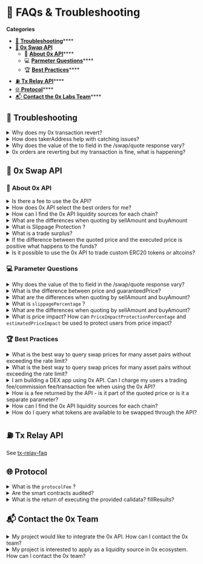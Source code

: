 # 🤔 FAQs & Troubleshooting

**Categories**

* [🧰 **Troubleshooting**](faqs-and-troubleshooting.md#troubleshooting)****
* ****[**🔄 0x Swap API**](faqs-and-troubleshooting.md#0x-api-swap-1)****
  * 📜 [**About 0x API**](faqs-and-troubleshooting.md#about-0x-api)****
  * 💻 [**Parmeter Questions**](faqs-and-troubleshooting.md#parameter-questions)****
  * 🏆 [**Best Practices**](faqs-and-troubleshooting.md#best-practices)****
* [⛽ **Tx Relay API**](broken-reference)****
* [🌐 **Protocol**](faqs-and-troubleshooting.md#protocol)****
* [📬 **Contact the 0x Labs Team**](faqs-and-troubleshooting.md#contact-the-0x-team)****

## 🧰 **Troubleshooting**

<details>

<summary>Why does my 0x transaction revert?</summary>

If your 0x quote is reverting, besides the standard revert issues related to ETH transactions, we recommend check the following are set correctly:

* Are allowances properly set for the user to trade the `sellToken`?
* Does the user have enough `sellToken` balance to execute the swap?
* Do users have enough to pay the gas?
* The slippage tolerance may be too low if the liquidity is very shallow for the token the user is trying to swap. Read [here](https://docs.0x.org/0x-api-swap/guides/troubleshooting-0x-api-swaps#slippage-tolerance) for how to handle this.&#x20;
* Fee-on-transfer tokens may wreak havoc on our contracts. Read [here](https://docs.0x.org/0x-api-swap/guides/troubleshooting-0x-api-swaps#fee-on-transfer-tokens) for how to handle this

For more details on addressing common issues, read [troubleshooting-0x-api-swaps.md](../0x-swap-api/guides/troubleshooting-0x-api-swaps.md "mention").&#x20;

</details>

<details>

<summary>How does takerAddress help with catching issues?</summary>

By passing a `takerAddress` parameter, 0x API can provide a more bespoke quote and help catch revert issues:

* 0x API will estimate the gas cost for `takerAddress` to execute the provided quote.
* If successfully called, the `gas` parameter in the quote will be an accurate amount of gas needed to execute the swap.
* If unsuccessful for revert reasons suggested above, then 0x API will throw a gas cost estimation error, alluding to an issue with the `takerAddress` executing the quote.

**TLDR** Pass `takerAddress` to get the quote validated before provided to you, assuring that a number of revert cases will not occur.

</details>

<details>

<summary>Why does the value of the to field in the /swap/quote response vary?</summary>

0x API selects the best 0x protocol interface to interact with based on the provided parameters and the smart order routing logic.

There are two main interfaces that 0x API will provide quotes for:

[**Exchange contract**](https://github.com/0xProject/0x-protocol-specification/blob/master/v3/v3-specification.md#exchange) - the main entry-point of the 0x protocol, all swap quotes are settled by the exchange contract.

[**Forwarder extension contract**](https://github.com/0xProject/0x-protocol-specification/blob/master/v3/forwarder-specification.md) - a payable interface allowing swaps between native ETH (as a `sellToken`) and another ERC20 asset.

Find the currently deployed contracts [here](https://docs.0x.org/introduction/0x-cheat-sheet).

</details>

<details>

<summary>0x orders are reverting but my transaction is fine, what is happening?</summary>

Developers may note when analyzing their transactions that some subset of 0x orders may revert (not filled) but the whole transaction is successful. This is expected behavior as implied earlier, some orders due to timing, and the pricing may be filled or expired before a users attempt to fill the order. This would result in a revert and 0x protocol will utilize fallback orders to compensate for the reverted order. This will result in a successful transaction even though reverts occur within the transactions.

</details>

## 🔄 **0x Swap API**

### 📜 **About 0x API**

<details>

<summary>Is there a fee to use the 0x API?</summary>

No, the 0x API is free to use and is intended for public use. If you are an integrator who needs access higher rate limits, please fill out [0x API Taker Integration Request Form](https://docs.google.com/forms/d/e/1FAIpQLSdUevfVTDbqnr2z7jBbuS-wMLu0wW9aHL0WZYb5B30TWFynhg/viewform) to apply for a custom enterprise API endpoint.

</details>

<details>

<summary>How does 0x API select the best orders for me?</summary>

Beyond simply sampling each liquidity source for their respective prices, 0x API adjusts for the gas consumption of each liquidity source with the specified gas price (if none provided 0x API will use ethGasStation's `fast` amount of gwei) and any associated fees with the specific liquidity source. By sampling through varying compositions of liquidity sources, 0x API selects the best set of orders to give you the best price. 0x API also creates another set of fallback orders to ensure that the quote can be executed by users.

Ex: 0x API will adjust the price potentially received from Curve Finance by gas \* gasPrice and its fees. Because of Curve Finance’s costly gas consumption, its nominal price may not be the best price when settled.

</details>

<details>

<summary>How can I find the 0x API liquidity sources for each chain?</summary>

Use the API endpoint `/swap/v1/sources` to get the liquidity sources per chain. You will need to specify the root-endpoint for the chain you are interested in, for example, [https://polygon.api.0x.org/swap/v1/sources](https://polygon.api.0x.org/swap/v1/sources) for the Polygon Network or [https://api.0x.org/swap/v1/sources](https://api.0x.org/swap/v1/sources) for Ethereum Mainnet. See the **0x API Swap**[introduction.md](../0x-swap-api/introduction.md "mention")for a full list of endpoints we support.&#x20;

</details>

<details>

<summary>What are the differences when quoting by sellAmount and buyAmount</summary>

* If `sellToken` is utilized, then any unused `sellToken` will be refunded to the user.
* When `buyAmount` is used, the only guarantee is that **at least** the amount specified is bought. 0xAPI will not terminate early in the case where one order fills at a better price, so the user can in effect over buy the specified amount. This is somewhat amplified by usage of `slippagePercentage` which underestimates the on-chain price by a percentage.

Also, some liquidity sources do not enable querying by `buyAmount` (i.e Kyber), these sources are ignored when quoting for `buyAmounts`

**TLDR** Whenever possible, use `sellAmount` over `buyAmount` to get more deterministic behavior.

</details>

<details>

<summary>What is Slippage Protection ?</summary>

Slippage Protection is a feature of the 0x API that finds the best routes for decentralized exchange (DEX) trades while avoiding [slippage](https://help.matcha.xyz/en/articles/6304010-what-is-slippage) and MEV attacks.&#x20;

Slippage Protection incorporates slippage forecasts into 0x API’s smart order routing algorithm to deliver the optimal trade route. With Slippage Protection activated, 0x API will enable developers to surface more reliable quotes and consistently deliver the best executed price to users.\
\
Slippage Protection is currently supported on Ethereum for the most active trading pairs (ETH-USDC, ETH-DAI, ETH-USDT, ETH-WBTC, WETH-USDC, WETH-DAI, WETH-USDT, WETH-WBTC)

**Slippage Protection is an auto-enabled feature of the 0x API**, and no additional action is required to enable to implement it in your API request.\
\
Read here for the[ full details of Slippage Protection](../0x-swap-api/advanced-topics/slippage-protection.md).&#x20;

</details>

<details>

<summary>What is a trade surplus?</summary>

A trade surplus occurs when the quoted price is more than the executed price due to "positive slippage" as a result of unique market conditions. \
\
Also see ["If the difference between the quoted price and the executed price is positive what happens to the funds?"](faqs-and-troubleshooting.md#if-the-difference-between-the-quoted-price-and-the-executed-price-is-positive-what-happens-to-the-fu)

</details>

<details>

<summary>If the difference between the quoted price and the executed price is positive what happens to the funds?</summary>

The answer to what happens to the [trade surplus](faqs-and-troubleshooting.md#what-is-a-trade-surplus) depends on whether or not you are a meta-aggregator AND whether or not you have an API key. \
\
**If you are **_**not**_** a meta-aggregator and have an API key:** 100% of the trade surplus is returned back to the user. \
\
**If you are a meta-aggregator OR you **_**do not**_** have an API key:** 0x Labs will collect the surplus for trades that meet the following criteria - the trade is performed via Swap API,  goes through the 0x TransformERC20 contract, AND both tokens in the trade are in our allowed list: DAI, ETH, WETH, BUSD, MATIC, WMATIC, WBTC, USDT, USDC, TUSD, PAXG, LINK, UNI, BAT, and COMP.

For example:&#x20;

* APE→USDC (trade surplus not collected)
* USDC→APE (trade surplus not collected)
* ETH→USDC (trade surplus collected)

For context, trades that meet the criteria above are generally source liquidity from 2 or more sources, which is where the Swap API adds the most value.

In summary, 0x Labs will only recoup the surplus when our product is able to create additional value through our smart order routing.

**Note that for ALL integrators**, we will _not_ be recouping the surplus on orders that are routed through a single source (eg. 100% Uniswap or 100% Sushiswap), so our pricing will remain extremely competitive against AMMs and liquidity aggregators with a broader surplus policy.\
\
This model ensures that we can continue to invest into long-term growth of our products and continue to provide our integrators and end users the best experience.&#x20;

**🔑 Interested** **to** **get** **an** **API** **key?** **Please** **fill** **out** **the** [**request form.**](https://www.0x.org/#contact)****

</details>

<details>

<summary>Is it possible to use the 0x API to trade custom ERC20 tokens or altcoins?</summary>

If you would like to trade a custom token, you will need to create the liquidity either by using 0x limit orders or by creating a Liquidity Pool for your token on one of the various AMM sources that the API sources from, such as Uniswap, SushiSwap, or Curve. Learn more about creating limit order: [https://docs.0x.org/protocol/docs/exchange-proxy/features/nativeorders#limit-orders](https://docs.0x.org/protocol/docs/exchange-proxy/features/nativeorders#limit-orders)

</details>

### 💻 **Parameter Questions**

<details>

<summary>Why does the value of the to field in the /swap/quote response vary?</summary>

0x API selects the best 0x protocol interface to interact with based on the provided parameters and the smart order routing logic.

There are two main interfaces that 0x API will provide quotes for:

[**Exchange contract**](https://github.com/0xProject/0x-protocol-specification/blob/master/v3/v3-specification.md#exchange) - the main entry-point of the 0x protocol, all swap quotes are settled by the exchange contract.

[**Forwarder extension contract**](https://github.com/0xProject/0x-protocol-specification/blob/master/v3/forwarder-specification.md) - a payable interface allowing swaps between native ETH (as a `sellToken`) and another ERC20 asset.

Find the currently deployed contracts [here](https://docs.0x.org/introduction/0x-cheat-sheet).

</details>

<details>

<summary>What is the difference between price and guaranteedPrice?</summary>

The `price` field provides developers a sense of what the BEST price they could receive, denominated in `sellToken` for one `buyToken`. The `gauranteedPrice` is the price that developers can expect in a WORST case scenario where all the fallback orders are utilized over the better priced orders.

Say you found a swap for ETH to DAI at 220 DAI while the market price for ETH is 200 DAI. Obviously this is a great price and will not last forever, a “race” of sorts occurs as users compete to settle the swap of ETH for 220 DAI by selecting a competitive gasPrice that would result in their transaction being mined over others.

When such a race happens, only one user gets to receive the swap of ETH for 220 DAI, the other users will see their transactions revert.

To ensure that users will always have their swap executed within a reasonable price, 0x API quoting logic provides a set of fallback orders, created with on-chain sources (kyber, uniswap, PLP, curve) that will be filled at a slightly worse rate if the more aggressively priced orders expires or are filled by somebody else.

**TLDR** expect the actual settled price of a 0x quote to be somewhere between `price` and `gauranteedPrice`.

</details>

<details>

<summary>What are the differences when quoting by sellAmount and buyAmount?</summary>

* If `sellToken` is utilized, then any unused `sellToken` will be refunded to the user.
* When `buyAmount` is used, the only guarantee is that **at least** the amount specified is bought. 0xAPI will not terminate early in the case where one order fills at a better price, so the user can in effect over buy the specified amount. This is somewhat amplified by usage of `slippagePercentage` which underestimates the on-chain price by a percentage.

Also, some liquidity sources do not enable querying by `buyAmount` (i.e Kyber), these sources are ignored when quoting for `buyAmounts`

**TLDR** Whenever possible, use `sellAmount` over `buyAmount` to get more deterministic behavior.

</details>

<details>

<summary>What is <code>slippagePercentage</code> ?</summary>

Developers can influence how much “worse” the `guaranteedPrice` is through the `slippagePercentage` parameter. With on-chain sources, prices can vary between the quote being made and settlement. The `slippagePercentage` provides a "upper bound" to how much the price provided by these on-chain sources can slip and remain desirable by the developer.

**TLDR** `slippagePercentage` controls how much worse the price can be for the fallback orders provided in a 0x API quote which influences the `guaranteedPrice`.

</details>

<details>

<summary>What are the differences when quoting by sellAmount and buyAmount?</summary>

* If `sellToken` is utilized, then any unused `sellToken` will be refunded to the user.
* When `buyAmount` is used, the only guarantee is that **at least** the amount specified is bought. 0xAPI will not terminate early in the case where one order fills at a better price, so the user can in effect over buy the specified amount. This is somewhat amplified by usage of `slippagePercentage` which underestimates the on-chain price by a percentage.

Also, some liquidity sources do not enable querying by `buyAmount` (i.e Kyber), these sources are ignored when quoting for `buyAmounts`

**TLDR** Whenever possible, use `sellAmount` over `buyAmount` to get more deterministic behavior.

</details>

<details>

<summary>What is price impact? How can <code>PriceImpactProtectionPercentage</code> and <code>estimatedPriceImpact</code> be used to protect users from price impact? </summary>

Read our [full blog post](https://blog.0x.org/0x-swap-api-price-impact-protection/) on Price Impact Protection and how to use it in the Swap API.&#x20;

\
**What is price impact?**\
****\
****Price impact is the influence that a user’s trade has over the market price of an underlying trading pair. It is directly related to the amount of liquidity in the pool. Price impact can be particularly high for illiquid trading pairs and in certain instances can cause significant losses for traders.

This is different from price slippage, although the terms are often mistakenly used interchangeably. Price slippage refers to the difference between the executed price and the quoted price, caused by external market movements unrelated to your trade.\
\
**What is our solution?** \
****\
****We launched Price Impact Protection to make it easier to protect users from getting rekt by illiquid markets. Despite Swap API enabling access to the deepest liquidity from over 70+ exchanges, there are still some long-tailed token pairs that suffer from suboptimal liquidity on decentralized exchanges.

When we are able to calculate price impact estimates, users leveraging the Swap API will be notified when their trade faces a price impact over a certain threshold. The API will return an error of insufficient liquidity due to the price impact being higher than the defined limit. The threshold is easily customizable by setting `PriceImpactProtectionPercentage` anywhere from 0-1, so we encourage every Swap API user to customize this parameter based on their needs and tolerance.

Price Impact Protection is an optional feature - the default threshold will be set at 1. Developers and API users who want to take advantage of it will need to opt-in by adjusting this setting.

Developers can also surface this information in their UI so users can see the potential price impact of a trade prior to submitting an order. Developers can simply ping the Swap API \[[swap/v1/quote](https://docs.0x.org/0x-api-swap/api-references/get-swap-v1-quote#request)] and use the returned `estimatedPriceImpact` information.

</details>

### 🏆 **Best Practices**

<details>

<summary>What is the best way to query swap prices for many asset pairs without exceeding the rate limit?</summary>

Our rate limits exists because we want to encourage anyone using our infra to actually swap, not just use our API as a price oracle. If you would like to query for token prices, we would recommend either setting up your own 0x API instance via the [repo README](https://github.com/0xProject/0x-api#getting-started) instructions or query a 3rd party service like [coingecko](https://www.coingecko.com/en/coins/usd-coin#markets).

</details>

<details>

<summary>What is the best way to query swap prices for many asset pairs without exceeding the rate limit?</summary>

Our rate limits exists because we want to encourage anyone using our infra to actually swap, not just use our API as a price oracle. If you would like to query for token prices, we would recommend either setting up your own 0x API instance via the [repo README](https://github.com/0xProject/0x-api#getting-started) instructions or query a 3rd party service like [coingecko](https://www.coingecko.com/en/coins/usd-coin#markets).

</details>

<details>

<summary>I am building a DEX app using 0x API. Can I charge my users a trading fee/commission fee/transaction fee when using the 0x API? </summary>

**TL;DR** You have full flexibility on the fees you collect on your trades

Yes, this can be done by setting the `feeRecipient` and `buyTokenPercentageFee` parameters in a [`/swap`API request](../0x-swap-api/api-references/get-swap-v1-quote.md#request). Set a `buyTokenPercentageFee` on your DEX trades which represents the percentage (between 0 - 1.0) of the `buyAmount` (tokens being received) that should be attributed to `feeRecipient` (your wallet) as an affiliate fee.\
\
When the transaction has gone through, the fee amount will be sent to the `feeRecipient` address you've set. The fee is receive in the `buyToken` (the token that the user will receive). If you would like to receive a specific type of token (e.g. USDC), you will need to convert those on your own. \
\
Details about these parameters can be found in [get-swap-v1-quote.md](../0x-swap-api/api-references/get-swap-v1-quote.md "mention").&#x20;

**Also see** [#how-is-a-fee-returned-by-the-api-is-it-part-of-the-quoted-price-or-is-it-a-separate-parameter](faqs-and-troubleshooting.md#how-is-a-fee-returned-by-the-api-is-it-part-of-the-quoted-price-or-is-it-a-separate-parameter "mention")****

</details>

<details>

<summary> How is a fee returned by the API - is it part of the quoted price or is it a separate parameter? </summary>

The fee amount is incorporated as part of the quoted price. If you would like to display the fee separately, just display the amount return by `buyAmount * buyTokenPercentageFee`

</details>

<details>

<summary>How can I find the 0x API liquidity sources for each chain?</summary>

Use the API endpoint `/swap/v1/sources` to get the liquidity sources per chain. You will need to specify the root-endpoint for the chain you are interested in, for example, [https://polygon.api.0x.org/swap/v1/sources](https://polygon.api.0x.org/swap/v1/sources) for the Polygon Network or [https://api.0x.org/swap/v1/sources](https://api.0x.org/swap/v1/sources) for Ethereum Mainnet. See the **0x API Swap**[introduction.md](../0x-swap-api/introduction.md "mention")for a full list of endpoints we support.&#x20;

</details>

<details>

<summary>How do I query what tokens are available to be swapped through the API?</summary>

All ERC20 tokens are supported with the caveat that if the token is fee-on-transfer or has some other special logic there is no way for the API to detect this and their requests may fail/transactions revert/result in some wonky swaps.\
\
We recommend referring to [tokenlist.org](https://tokenlists.org/), specifically the [CoinGecko tokenlist ](https://tokenlists.org/token-list?url=https://tokens.coingecko.com/uniswap/all.json)for a list of all available ERC20 tokens.&#x20;

</details>

## ⛽ **Tx Relay API**

See [tx-relay-faq](../tx-relay-api/tx-relay-faq/ "mention")

## 🌐 **Protocol**

<details>

<summary>What is the <code>protocolFee</code> ?</summary>

The community voted to remove protocol fees in [ZEIP-91](https://www.0x.org/zrx/vote/zeip-91) which decreased the protocol fee multiplier from the current value (70,000) to zero (0) for v3 onward.&#x20;

_**The following is kept for historical reference but no longer applie**_**s**

A protocol fee was paid by takers and ultimately rebated to market makers when their orders are filled.&#x20;

Protocol fees were calculated per order using the gas price multiplied by a constant (currently 70,000). 0x API calculated the required protocol fees to be paid and returns this in the `value` field. Since we recommended using a high gas price, in the event where the taker fills at a lower gas price, the excess was returned.

It was possible for the protocol fees to be paid in WETH rather than sent in the transaction as ETH. This could be achieved by the taker having a WETH balance and setting a WETH allowance to the Protocol fee collector address. This [address](https://etherscan.io/address/0xa26e80e7dea86279c6d778d702cc413e6cffa777) can be read on the Exchange contract: `Exchange.protocolFeeCollector`.

_TLDR_ 0x API handled the heavy lifting related to protocol fees and provides a `value` field.

</details>

<details>

<summary>Are the smart contracts audited?</summary>

Yes, 0x protocol’s contracts are open source and extensively tested by 0x core team’s internal protocol team and by external auditors (Consensys dilligence, Trail of Bits).

The [**Exchange**](https://github.com/0xProject/0x-protocol-specification/blob/master/v3/v3-specification.md#exchange) contract, because they are the main entry point of the 0x protocol, is versioned, and governed by ZRX token holders. Because of its critical place in 0x infrastructure, the 0x core team employs a number of external audits to ensure the safe and intended usage of the 0x contract.

The [**Forwarder**](https://github.com/0xProject/0x-protocol-specification/blob/master/v3/forwarder-specification.md) contract is internally audited and constantly improved upon by the 0x core team. Forwarder, an optional extension contract that users can opt in/out of using when swapping, has a minimized attack surface because no approval of user funds is needed.

</details>

<details>

<summary>What is the return of executing the provided calldata? fillResults?</summary>

0x protocol returns a `FillResults` object that returns the result of executing a 0x swap:

```
struct FillResults {
    uint256 makerAssetFilledAmount;  // Total amount of buyToken filled.
    uint256 takerAssetFilledAmount;  // Total amount of sellToken filled.
    uint256 protocolFeePaid;         // Total amount of protocolFee pair in WETH or ETH
    ...
}
```

On-chain, easily decode the result of executing the `calldata` like so:

```
import "@0x/contracts-exchange-libs/contracts/src/LibFillResults.sol";

...

(bool success, bytes memory data) = address(exchange).call.value(quote.protocolFee)(quote.calldataHex);
require(success, "Swap not filled");
 fillResults = abi.decode(data, (LibFillResults.FillResults));
 
```

</details>

## 📬 Contact the 0x Team

<details>

<summary>My project would like to integrate the 0x API. How can I contact the 0x team?</summary>

We appreciate your interest in consuming liquidity from the 0x API. Please fill out[ this form](https://docs.google.com/forms/d/e/1FAIpQLSdUevfVTDbqnr2z7jBbuS-wMLu0wW9aHL0WZYb5B30TWFynhg/viewform) for us to  to learn more about application and how you use the 0x API. Our team will review and reach out to you.

</details>

<details>

<summary>My project is interested to apply as a liquidity source in 0x ecosystem. How can I contact the 0x team?</summary>

Thank you for your interest in providing liquidity to the 0x ecosystem via our RFQ suite of products. Please fill out [this form](https://docs.google.com/forms/d/e/1FAIpQLSen019JsWFZHluSgqSaPE\_WFVc4YBtNS4EKB8ondJJ40Eh8jw/viewform) to help us learn more about your firm, and determine whether 0x is a good fit for you. Our team will review and reach out to you.\


</details>

